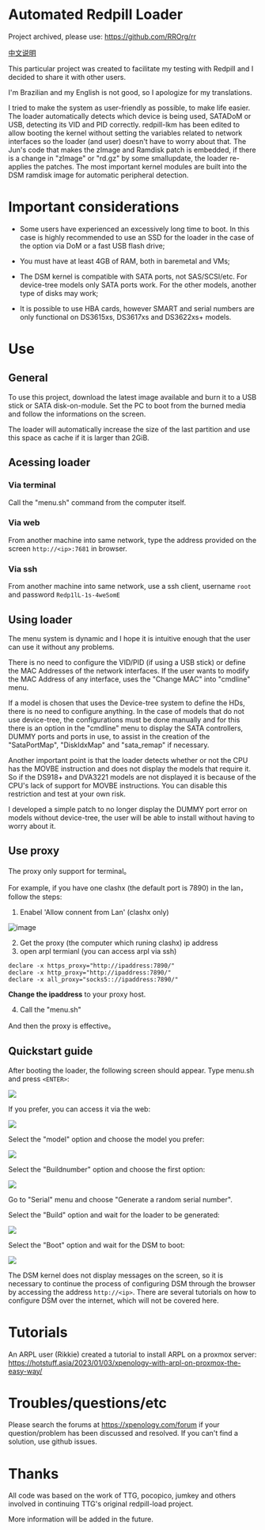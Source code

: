 # Automated Redpill Loader

Project archived, please use: https://github.com/RROrg/rr

[中文说明](./README-Zh.md)

This particular project was created to facilitate my testing with Redpill and I decided to share it with other users.

I'm Brazilian and my English is not good, so I apologize for my translations.

I tried to make the system as user-friendly as possible, to make life easier. The loader automatically detects which device is being used, SATADoM or USB, detecting its VID and PID correctly. redpill-lkm has been edited to allow booting the kernel without setting the variables related to network interfaces so the loader (and user) doesn't have to worry about that. The Jun's code that makes the zImage and Ramdisk patch is embedded, if there is a change in "zImage" or "rd.gz" by some smallupdate, the loader re-applies the patches. The most important kernel modules are built into the DSM ramdisk image for automatic peripheral detection.

# Important considerations

 - Some users have experienced an excessively long time to boot. In this case is highly recommended to use an SSD for the loader in the case of the option via DoM or a fast USB flash drive;

 - You must have at least 4GB of RAM, both in baremetal and VMs;

 - The DSM kernel is compatible with SATA ports, not SAS/SCSI/etc. For device-tree models only SATA ports work. For the other models, another type of disks may work;

 - It is possible to use HBA cards, however SMART and serial numbers are only functional on DS3615xs, DS3617xs and DS3622xs+ models.

# Use

## General

To use this project, download the latest image available and burn it to a USB stick or SATA disk-on-module. Set the PC to boot from the burned media and follow the informations on the screen.

The loader will automatically increase the size of the last partition and use this space as cache if it is larger than 2GiB.

## Acessing loader

### Via terminal

Call the "menu.sh" command from the computer itself.

### Via web

From another machine into same network, type the address provided on the screen `http://<ip>:7681` in browser.

### Via ssh

From another machine into same network, use a ssh client, username `root` and password `Redp1lL-1s-4weSomE`

## Using loader

The menu system is dynamic and I hope it is intuitive enough that the user can use it without any problems.

There is no need to configure the VID/PID (if using a USB stick) or define the MAC Addresses of the network interfaces. If the user wants to modify the MAC Address of any interface, uses the "Change MAC" into "cmdline" menu.

If a model is chosen that uses the Device-tree system to define the HDs, there is no need to configure anything. In the case of models that do not use device-tree, the configurations must be done manually and for this there is an option in the "cmdline" menu to display the SATA controllers, DUMMY ports and ports in use, to assist in the creation of the "SataPortMap", "DiskIdxMap" and "sata_remap" if necessary.

Another important point is that the loader detects whether or not the CPU has the MOVBE instruction and does not display the models that require it. So if the DS918+ and DVA3221 models are not displayed it is because of the CPU's lack of support for MOVBE instructions. You can disable this restriction and test at your own risk.

I developed a simple patch to no longer display the DUMMY port error on models without device-tree, the user will be able to install without having to worry about it.

## Use proxy
The proxy only support for terminal。

For example, if you have one clashx (the default port is 7890) in the lan，follow the steps:

1. Enabel 'Allow connent from Lan' (clashx only)

![image](https://github.com/yunzhiclub/arpl/assets/12424383/fe024e8d-c764-4590-84cb-fc15ca7fccef)

2. Get the proxy (the computer which runing clashx) ip address
3. open arpl termianl (you can access arpl via ssh)
```
declare -x https_proxy="http://ipaddress:7890/"
declare -x http_proxy="http://ipaddress:7890/"
declare -x all_proxy="socks5:://ipaddress:7890/"
```

**Change the ipaddress** to your proxy host.

4. Call the "menu.sh" 

And then the proxy is effective。

## Quickstart guide

After booting the loader, the following screen should appear. Type menu.sh and press `<ENTER>`:

![](doc/first-screen.png)

If you prefer, you can access it via the web:

![](doc/ttyd.png)

Select the "model" option and choose the model you prefer:

![](doc/model.png)

Select the "Buildnumber" option and choose the first option:

![](doc/buildnumber.png)

Go to "Serial" menu and choose "Generate a random serial number".

Select the "Build" option and wait for the loader to be generated:

![](doc/making.png)

Select the "Boot" option and wait for the DSM to boot:

![](doc/DSM%20boot.png)

The DSM kernel does not display messages on the screen, so it is necessary to continue the process of configuring DSM through the browser by accessing the address `http://<ip>`.
There are several tutorials on how to configure DSM over the internet, which will not be covered here.

# Tutorials

An ARPL user (Rikkie) created a tutorial to install ARPL on a proxmox server:
https://hotstuff.asia/2023/01/03/xpenology-with-arpl-on-proxmox-the-easy-way/

# Troubles/questions/etc

Please search the forums at https://xpenology.com/forum if your question/problem has been discussed and resolved. If you can't find a solution, use github issues.

# Thanks

All code was based on the work of TTG, pocopico, jumkey and others involved in continuing TTG's original redpill-load project.

More information will be added in the future.
